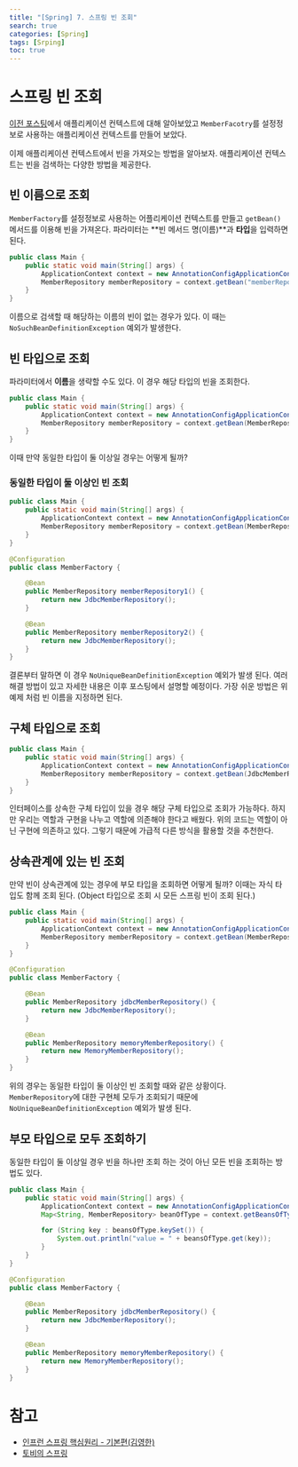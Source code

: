 ```yaml
---
title: "[Spring] 7. 스프링 빈 조회"
search: true
categories: [Spring]
tags: [Srping]
toc: true
---
```




# 스프링 빈 조회

[이전 포스팅]({{site.url}}/posts/spring-06)에서 애플리케이션 컨텍스트에 대해 알아보았고 `MemberFacotry`를 설정정보로 사용하는 애플리케이션 컨텍스트를 만들어 보았다.

이제 애플리케이션 컨텍스트에서 빈을 가져오는 방법을 알아보자. 애플리케이션 컨텍스트는 빈을 검색하는 다양한 방법을 제공한다.

## 빈 이름으로 조회
`MemberFactory`를 설정정보로 사용하는 어플리케이션 컨텍스트를 만들고 `getBean()` 메서드를 이용해 빈을 가져온다. 파라미터는 **빈 메서드 명(이름)**과 **타입**을 입력하면 된다.
```java
public class Main {
    public static void main(String[] args) {
        ApplicationContext context = new AnnotationConfigApplicationContext(MemberFactory.class);
        MemberRepository memberRepository = context.getBean("memberRepository", MemberRepository.class);
    }
}
```
이름으로 검색할 때 해당하는 이름의 빈이 없는 경우가 있다. 이 때는 `NoSuchBeanDefinitionException` 예외가 발생한다.

## 빈 타입으로 조회
파라미터에서 **이름**을 생략할 수도 있다. 이 경우 해당 타입의 빈을 조회한다.

```java
public class Main {
    public static void main(String[] args) {
        ApplicationContext context = new AnnotationConfigApplicationContext(MemberFactory.class);
        MemberRepository memberRepository = context.getBean(MemberRepository.class);
    }
}
```
이때 만약 동일한 타입이 둘 이상일 경우는 어떻게 될까?

### 동일한 타입이 둘 이상인 빈 조회
```java
public class Main {
    public static void main(String[] args) {
        ApplicationContext context = new AnnotationConfigApplicationContext(MemberFactory.class);
        MemberRepository memberRepository = context.getBean(MemberRepository.class);
    }
}

@Configuration
public class MemberFactory {

    @Bean
    public MemberRepository memberRepository1() {
        return new JdbcMemberRepository();
    }

    @Bean
    public MemberRepository memberRepository2() {
        return new JdbcMemberRepository();
    }
}
```
결론부터 말하면 이 경우 `NoUniqueBeanDefinitionException` 예외가 발생 된다. 여러 해결 방법이 있고
자세한 내용은 이후 포스팅에서 설명할 예정이다. 가장 쉬운 방법은 위 예제 처럼 빈 이름을 지정하면 된다.

## 구체 타입으로 조회
```java
public class Main {
    public static void main(String[] args) {
        ApplicationContext context = new AnnotationConfigApplicationContext(MemberFactory.class);
        MemberRepository memberRepository = context.getBean(JdbcMemberRepository.class);
    }
}
```
인터페이스를 상속한 구체 타입이 있을 경우 해당 구체 타입으로 조회가 가능하다. 하지만 우리는 역할과 구현을 나누고 역할에 의존해야 한다고 배웠다.
위의 코드는 역할이 아닌 구현에 의존하고 있다. 그렇기 때문에 가급적 다른 방식을 활용할 것을 추천한다.

## 상속관계에 있는 빈 조회
만약 빈이 상속관계에 있는 경우에 부모 타입을 조회하면 어떻게 될까? 이때는 자식 타입도 함께 조회 된다.
(Object 타입으로 조회 시 모든 스프링 빈이 조회 된다.)

```java
public class Main {
    public static void main(String[] args) {
        ApplicationContext context = new AnnotationConfigApplicationContext(MemberFactory.class);
        MemberRepository memberRepository = context.getBean(MemberRepository.class);
    }
}

@Configuration
public class MemberFactory {

    @Bean
    public MemberRepository jdbcMemberRepository() {
        return new JdbcMemberRepository();
    }

    @Bean
    public MemberRepository memoryMemberRepository() {
        return new MemoryMemberRepository();
    }
}
```
위의 경우는 동일한 타입이 둘 이상인 빈 조회할 때와 같은 상황이다. `MemberRepository`에 대한 구현체 모두가 조회되기 때문에
`NoUniqueBeanDefinitionException` 예외가 발생 된다.

## 부모 타입으로 모두 조회하기
동일한 타입이 둘 이상일 경우 빈을 하나만 조회 하는 것이 아닌 모든 빈을 조회하는 방법도 있다.
```java
public class Main {
    public static void main(String[] args) {
        ApplicationContext context = new AnnotationConfigApplicationContext(MemberFactory.class);
        Map<String, MemberRepository> beanOfType = context.getBeansOfType(MemberRepository.class);

        for (String key : beansOfType.keySet()) {
            System.out.println("value = " + beansOfType.get(key));
        }
    }
}

@Configuration
public class MemberFactory {

    @Bean
    public MemberRepository jdbcMemberRepository() {
        return new JdbcMemberRepository();
    }

    @Bean
    public MemberRepository memoryMemberRepository() {
        return new MemoryMemberRepository();
    }
}
```

# 참고

- [인프런 스프링 핵심원리 - 기본편(김영한)](https://www.inflearn.com/course/%EC%8A%A4%ED%94%84%EB%A7%81-%ED%95%B5%EC%8B%AC-%EC%9B%90%EB%A6%AC-%EA%B8%B0%EB%B3%B8%ED%8E%B8/dashboard)
- [토비의 스프링](http://www.kyobobook.co.kr/product/detailViewKor.laf?ejkGb=KOR&mallGb=KOR&barcode=9788960773417&orderClick=LAG&Kc=)
